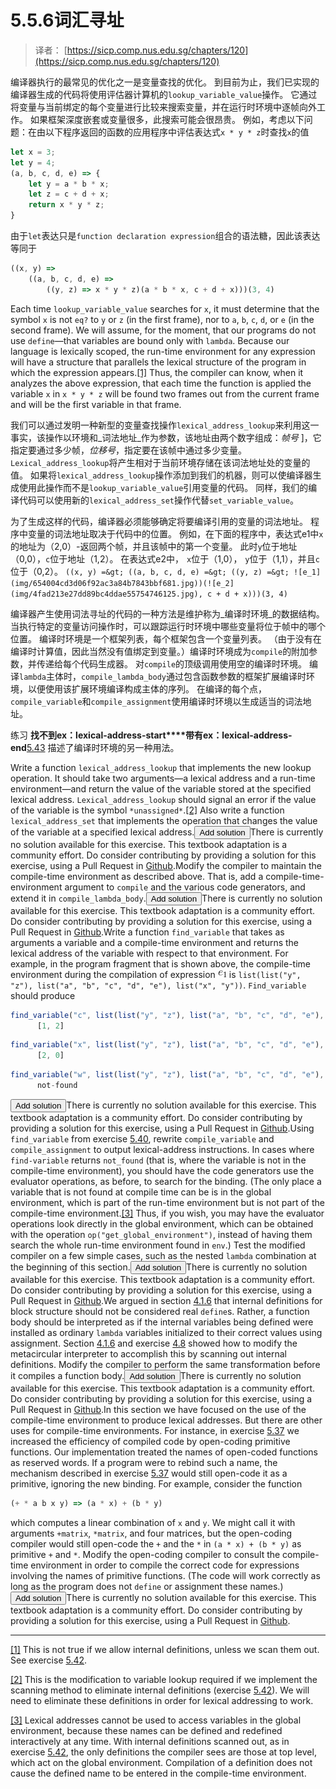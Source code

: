 # 5.5.6词汇寻址

> 译者： [https://sicp.comp.nus.edu.sg/chapters/120](https://sicp.comp.nus.edu.sg/chapters/120)

编译器执行的最常见的优化之一是变量查找的优化。 到目前为止，我们已实现的编译器生成的代码将使用评估器计算机的`lookup_variable_value`操作。 它通过将变量与当前绑定的每个变量进行比较来搜索变量，并在运行时环境中逐帧向外工作。 如果框架深度嵌套或变量很多，此搜索可能会很昂贵。 例如，考虑以下问题：在由以下程序返回的函数的应用程序中评估表达式`x * y * z`时查找`x`的值

```js
let x = 3;
let y = 4;
(a, b, c, d, e) => {
    let y = a * b * x;
    let z = c + d + x;
    return x * y * z;
}
```

由于`let`表达只是`function declaration expression`组合的语法糖，因此该表达等同于

```js
((x, y) =>
    ((a, b, c, d, e) =>
        ((y, z) => x * y * z)(a * b * x, c + d + x)))(3, 4)
```

Each time `lookup_variable_value` searches for `x`, it must determine that the symbol `x` is not `eq?` to `y` or `z` (in the first frame), nor to `a`, `b`, `c`, `d`, or `e` (in the second frame). We will assume, for the moment, that our programs do not use `define`—that variables are bound only with `lambda`. Because our language is lexically scoped, the run-time environment for any expression will have a structure that parallels the lexical structure of the program in which the expression appears.[[1]](120#footnote-1) Thus, the compiler can know, when it analyzes the above expression, that each time the function is applied the variable `x` in `x * y * z` will be found two frames out from the current frame and will be the first variable in that frame.

我们可以通过发明一种新型的变量查找操作`lexical_address_lookup`来利用这一事实，该操作以环境和_词法地址_作为参数，该地址由两个数字组成：_帧号_ ]，它指定要通过多少帧，_位移号_，指定要在该帧中通过多少变量。 `Lexical_address_lookup`将产生相对于当前环境存储在该词法地址处的变量的值。 如果将`lexical_address_lookup`操作添加到我们的机器，则可以使编译器生成使用此操作而不是`lookup_variable_value`引用变量的代码。 同样，我们的编译代码可以使用新的`lexical_address_set`操作代替`set_variable_value`。

为了生成这样的代码，编译器必须能够确定将要编译引用的变量的词法地址。 程序中变量的词法地址取决于代码中的位置。 例如，在下面的程序中，表达式e1中`x`的地址为（2,0）-返回两个帧，并且该帧中的第一个变量。 此时`y`位于地址（0,0），`c`位于地址（1,2）。 在表达式e2中，![%5C%2C](img/4b19862177c4e90d5251360144517e34.jpg) `x`位于（1,0），![%5C%2C](img/4b19862177c4e90d5251360144517e34.jpg) `y`位于（1,1），并且`c`位于（0,2）。 `((x, y) =&gt; ((a, b, c, d, e) =&gt; ((y, z) =&gt; ![e_1](img/654004cd3d06f92ac3a84b7843bbf681.jpg))(![e_2](img/4fad213e27dd89bc4ddae55754746125.jpg), c + d + x)))(3, 4)`

编译器产生使用词法寻址的代码的一种方法是维护称为_编译时环境_的数据结构。 当执行特定的变量访问操作时，可以跟踪运行时环境中哪些变量将位于帧中的哪个位置。 编译时环境是一个框架列表，每个框架包含一个变量列表。 （由于没有在编译时计算值，因此当然没有值绑定到变量。）编译时环境成为`compile`的附加参数，并传递给每个代码生成器。 对`compile`的顶级调用使用空的编译时环境。 编译`lambda`主体时，`compile_lambda_body`通过包含函数参数的框架扩展编译时环境，以便使用该扩展环境编译构成主体的序列。 在编译的每个点，`compile_variable`和`compile_assignment`使用编译时环境以生成适当的词法地址。

练习 **找不到ex：lexical-address-start****带有ex：lexical-address-end**[5.43](120#ex_5.43) 描述了编译时环境的另一种用法。

<exercise>Write a function `lexical_address_lookup` that implements the new lookup operation. It should take two arguments—a lexical address and a run-time environment—and return the value of the variable stored at the specified lexical address. `Lexical_address_lookup` should signal an error if the value of the variable is the symbol `*unassigned*`.[[2]](120#footnote-2) Also write a function `lexical_address_set` that implements the operation that changes the value of the variable at a specified lexical address.<button class="btn btn-secondary solution_btn" data-toggle="collapse" href="#no_solution_120_1_div">Add solution</button>There is currently no solution available for this exercise. This textbook adaptation is a community effort. Do consider contributing by providing a solution for this exercise, using a Pull Request in [Github](https://github.com/source-academy/sicp).</exercise><exercise>Modify the compiler to maintain the compile-time environment as described above. That is, add a compile-time-environment argument to `compile` and the various code generators, and extend it in `compile_lambda_body`.<button class="btn btn-secondary solution_btn" data-toggle="collapse" href="#no_solution_120_1_div">Add solution</button>There is currently no solution available for this exercise. This textbook adaptation is a community effort. Do consider contributing by providing a solution for this exercise, using a Pull Request in [Github](https://github.com/source-academy/sicp).</exercise><exercise>Write a function `find_variable` that takes as arguments a variable and a compile-time environment and returns the lexical address of the variable with respect to that environment. For example, in the program fragment that is shown above, the compile-time environment during the compilation of expression ![e_1](img/654004cd3d06f92ac3a84b7843bbf681.jpg) is `list(list("y", "z"), list("a", "b", "c", "d", "e"), list("x", "y"))`. `Find_variable` should produce

```js
find_variable("c", list(list("y", "z"), list("a", "b", "c", "d", "e"), list("x", "y")));
      [1, 2]
```

```js
find_variable("x", list(list("y", "z"), list("a", "b", "c", "d", "e"), list("x", "y")));
      [2, 0]
```

```js
find_variable("w", list(list("y", "z"), list("a", "b", "c", "d", "e"), list("x", "y")));
      not-found
```

<button class="btn btn-secondary solution_btn" data-toggle="collapse" href="#no_solution_120_1_div">Add solution</button>There is currently no solution available for this exercise. This textbook adaptation is a community effort. Do consider contributing by providing a solution for this exercise, using a Pull Request in [Github](https://github.com/source-academy/sicp).</exercise><exercise>Using `find_variable` from exercise <ref name="ex:find-variable">[5.40](120#ex_5.40)</ref>, rewrite `compile_variable` and `compile_assignment` to output lexical-address instructions. In cases where `find-variable` returns `not_found` (that is, where the variable is not in the compile-time environment), you should have the code generators use the evaluator operations, as before, to search for the binding. (The only place a variable that is not found at compile time can be is in the global environment, which is part of the run-time environment but is not part of the compile-time environment.[[3]](120#footnote-3) Thus, if you wish, you may have the evaluator operations look directly in the global environment, which can be obtained with the operation `op("get_global_environment")`, instead of having them search the whole run-time environment found in `env`.) Test the modified compiler on a few simple cases, such as the nested `lambda` combination at the beginning of this section.<button class="btn btn-secondary solution_btn" data-toggle="collapse" href="#no_solution_120_1_div">Add solution</button>There is currently no solution available for this exercise. This textbook adaptation is a community effort. Do consider contributing by providing a solution for this exercise, using a Pull Request in [Github](https://github.com/source-academy/sicp).</exercise><exercise>We argued in section <ref name="sec:internal-definitions">[4.1.6](79)</ref> that internal definitions for block structure should not be considered <quote>real</quote> `define`s. Rather, a function body should be interpreted as if the internal variables being defined were installed as ordinary `lambda` variables initialized to their correct values using assignment. Section <ref name="sec:internal-definitions">[4.1.6](79)</ref> and exercise <ref name="ex:internal-defs">[4.8](79#ex_4.8)</ref> showed how to modify the metacircular interpreter to accomplish this by scanning out internal definitions. Modify the compiler to perform the same transformation before it compiles a function body.<button class="btn btn-secondary solution_btn" data-toggle="collapse" href="#no_solution_120_1_div">Add solution</button>There is currently no solution available for this exercise. This textbook adaptation is a community effort. Do consider contributing by providing a solution for this exercise, using a Pull Request in [Github](https://github.com/source-academy/sicp).</exercise><exercise>In this section we have focused on the use of the compile-time environment to produce lexical addresses. But there are other uses for compile-time environments. For instance, in exercise <ref name="ex:open-code">[5.37](119#ex_5.37)</ref> we increased the efficiency of compiled code by open-coding primitive functions. Our implementation treated the names of open-coded functions as reserved words. If a program were to rebind such a name, the mechanism described in exercise <ref name="ex:open-code">[5.37](119#ex_5.37)</ref> would still open-code it as a primitive, ignoring the new binding. For example, consider the function

```js
(+ * a b x y) => (a * x) + (b * y)
```

which computes a linear combination of `x` and `y`. We might call it with arguments `+matrix`, `*matrix`, and four matrices, but the open-coding compiler would still open-code the `+` and the `*` in `(a * x) + (b * y)` as primitive `+` and `*`. Modify the open-coding compiler to consult the compile-time environment in order to compile the correct code for expressions involving the names of primitive functions. (The code will work correctly as long as the program does not `define` or assignment these names.)<button class="btn btn-secondary solution_btn" data-toggle="collapse" href="#no_solution_120_1_div">Add solution</button>There is currently no solution available for this exercise. This textbook adaptation is a community effort. Do consider contributing by providing a solution for this exercise, using a Pull Request in [Github](https://github.com/source-academy/sicp).</exercise>

* * *

[[1]](120#footnote-link-1) This is not true if we allow internal definitions, unless we scan them out. See exercise <ref name="ex:compile-internal-defs">[5.42](120#ex_5.42)</ref>.

[[2]](120#footnote-link-2) This is the modification to variable lookup required if we implement the scanning method to eliminate internal definitions (exercise <ref name="ex:compile-internal-defs">[5.42](120#ex_5.42)</ref>). We will need to eliminate these definitions in order for lexical addressing to work.

[[3]](120#footnote-link-3) Lexical addresses cannot be used to access variables in the global environment, because these names can be defined and redefined interactively at any time. With internal definitions scanned out, as in exercise <ref name="ex:compile-internal-defs">[5.42](120#ex_5.42)</ref>, the only definitions the compiler sees are those at top level, which act on the global environment. Compilation of a definition does not cause the defined name to be entered in the compile-time environment.


